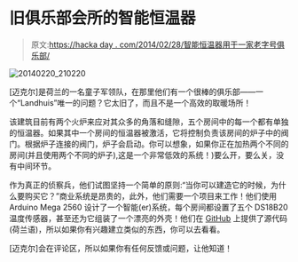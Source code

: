 # 旧俱乐部会所的智能恒温器

> 原文:[https://hacka day . com/2014/02/28/智能恒温器用于一家老字号俱乐部/](https://hackaday.com/2014/02/28/smart-thermostats-for-an-old-club-house/)

![20140220_210220](../Images/cf9f170f79f7153cc673817b2aa442cc.png)

[迈克尔]是荷兰的一名童子军领队，在那里他们有一个很棒的俱乐部——一个“Landhuis”唯一的问题？它太旧了，而且不是一个高效的取暖场所！

该建筑目前有两个火炉来应对其众多的角落和缝隙，五个房间中的每一个都有单独的恒温器。如果其中一个房间的恒温器被激活，它将控制负责该房间的炉子中的阀门。根据炉子连接的阀门，炉子会启动。你可以想象，如果你正在加热两个不同的房间(并且使用两个不同的炉子),这是一个非常低效的系统！)要么开，要么关，没有中间环节。

作为真正的侦察兵，他们试图坚持一个简单的原则:“当你可以建造它的时候，为什么要购买它？”商业系统是昂贵的，此外，他们需要一个项目来工作！他们使用 Arduino Mega 2560 设计了一个智能(er)系统，每个房间都设置了五个 DS18B20 温度传感器，甚至还为它组装了一个漂亮的外壳！他们在 [GitHub](https://github.com/MichaelM223/StookCPU) 上提供了源代码(荷兰语)，所以如果你有兴趣建立类似的东西，你可以去看看。

[迈克尔]会在评论区，所以如果你有任何反馈或问题，让他知道！